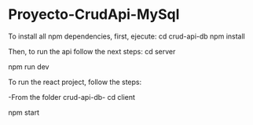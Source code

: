 # Proyecto-CrudApi-MySql

To install all npm dependencies, first, ejecute:
  cd crud-api-db
  npm install
  
Then, to run the api follow the next steps:
  cd server
  
  npm run dev
  
To run the react project, follow the steps:
  
  -From the folder crud-api-db-
  cd client
  
  npm start
